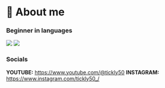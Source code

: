 # 📌 About me

### Beginner in languages
![](https://skillicons.dev/icons?i=css) ![](https://skillicons.dev/icons?i=html)
### Socials
**YOUTUBE:** https://www.youtube.com/@tickly50
**INSTAGRAM:** https://www.instagram.com/tickly50_/
